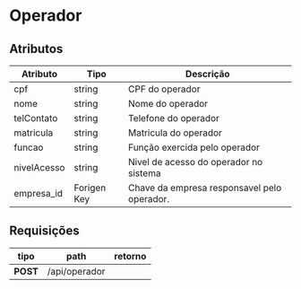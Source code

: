 # Operador

## Atributos

| Atributo    | Tipo        | Descrição                                   |
| ----------- | ----------- | ------------------------------------------- |
| cpf         | string      | CPF do operador                             |
| nome        | string      | Nome do operador                            |
| telContato  | string      | Telefone do operador                        |
| matricula   | string      | Matricula do operador                       |
| funcao      | string      | Função exercida pelo operador               |
| nivelAcesso | string      | Nivel de acesso do operador no sistema      |
| empresa_id  | Forigen Key | Chave da empresa responsavel pelo operador. |

## Requisições

| tipo     | path          | retorno |
| -------- | ------------- | ------- |
| **POST** | /api/operador |         |

